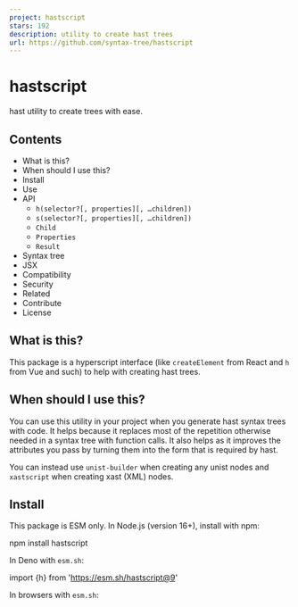 ```yaml
---
project: hastscript
stars: 192
description: utility to create hast trees
url: https://github.com/syntax-tree/hastscript
---
```


hastscript
==========

hast utility to create trees with ease.

Contents
--------

-   What is this?
-   When should I use this?
-   Install
-   Use
-   API
    -   `h(selector?[, properties][, …children])`
    -   `s(selector?[, properties][, …children])`
    -   `Child`
    -   `Properties`
    -   `Result`
-   Syntax tree
-   JSX
-   Compatibility
-   Security
-   Related
-   Contribute
-   License

What is this?
-------------

This package is a hyperscript interface (like `createElement` from React and `h` from Vue and such) to help with creating hast trees.

When should I use this?
-----------------------

You can use this utility in your project when you generate hast syntax trees with code. It helps because it replaces most of the repetition otherwise needed in a syntax tree with function calls. It also helps as it improves the attributes you pass by turning them into the form that is required by hast.

You can instead use `unist-builder` when creating any unist nodes and `xastscript` when creating xast (XML) nodes.

Install
-------

This package is ESM only. In Node.js (version 16+), install with npm:

npm install hastscript

In Deno with `esm.sh`:

import {h} from 'https://esm.sh/hastscript@9'

In browsers with `esm.sh`:

<script type\="module"\>
  import {h} from 'https://esm.sh/hastscript@9?bundle'
</script\>

Use
---

import {h, s} from 'hastscript'

console.log(
  h('.foo#some-id', \[
    h('span', 'some text'),
    h('input', {type: 'text', value: 'foo'}),
    h('a.alpha', {class: 'bravo charlie', download: 'download'}, \[
      'delta',
      'echo'
    \])
  \])
)

console.log(
  s('svg', {viewbox: '0 0 500 500', xmlns: 'http://www.w3.org/2000/svg'}, \[
    s('title', 'SVG \`<circle>\` element'),
    s('circle', {cx: 120, cy: 120, r: 100})
  \])
)

Yields:

{
  type: 'element',
  tagName: 'div',
  properties: {className: \['foo'\], id: 'some-id'},
  children: \[
    {
      type: 'element',
      tagName: 'span',
      properties: {},
      children: \[{type: 'text', value: 'some text'}\]
    },
    {
      type: 'element',
      tagName: 'input',
      properties: {type: 'text', value: 'foo'},
      children: \[\]
    },
    {
      type: 'element',
      tagName: 'a',
      properties: {className: \['alpha', 'bravo', 'charlie'\], download: true},
      children: \[{type: 'text', value: 'delta'}, {type: 'text', value: 'echo'}\]
    }
  \]
}
{
  type: 'element',
  tagName: 'svg',
  properties: {viewBox: '0 0 500 500', xmlns: 'http://www.w3.org/2000/svg'},
  children: \[
    {
      type: 'element',
      tagName: 'title',
      properties: {},
      children: \[{type: 'text', value: 'SVG \`<circle>\` element'}\]
    },
    {
      type: 'element',
      tagName: 'circle',
      properties: {cx: 120, cy: 120, r: 100},
      children: \[\]
    }
  \]
}

API
---

This package exports the identifiers `h` and `s`. There is no default export. It exports the additional TypeScript types `Child`, `Properties`, and `Result`.

The export map supports the automatic JSX runtime. You can pass `hastscript` or `hastscript/svg` to your build tool (TypeScript, Babel, SWC) with an `importSource` option or similar.

### `h(selector?[, properties][, …children])`

Create virtual **hast** trees for HTML.

##### Signatures

-   `h(): root`
-   `h(null[, …children]): root`
-   `h(selector[, properties][, …children]): element`

##### Parameters

###### `selector`

Simple CSS selector (`string`, optional). When string, builds an `Element`. When nullish, builds a `Root` instead. The selector can contain a tag name (`foo`), IDs (`#bar`), and classes (`.baz`). If the selector is a string but there is no tag name in it then `h` defaults to build a `div` element and `s` to a `g` element. `selector` is parsed by `hast-util-parse-selector`.

###### `properties`

Properties of the element (`Properties`, optional).

###### `children`

Children of the node (`Child` or `Array<Child>`, optional).

##### Returns

Created tree (`Result`).

`Element` when a `selector` is passed, otherwise `Root`.

### `s(selector?[, properties][, …children])`

Create virtual **hast** trees for SVG.

Signatures, parameters, and return value are the same as `h` above. Importantly, the `selector` and `properties` parameters are interpreted as SVG.

### `Child`

(Lists of) children (TypeScript type).

When strings or numbers are encountered, they are turned into `Text` nodes. `Root` nodes are treated as “fragments”, meaning that their children are used instead.

###### Type

type Child \=
  | Array<Node | number | string | null | undefined\>
  | Node
  | number
  | string
  | null
  | undefined

### `Properties`

Map of properties (TypeScript type). Keys should match either the HTML attribute name or the DOM property name, but are case-insensitive.

###### Type

type Properties \= Record<
  string,
  | boolean
  | number
  | string
  | null
  | undefined
  // For comma- and space-separated values such as \`className\`:
  | Array<number | string\>
  // Accepts value for \`style\` prop as object.
  | Record<string, number | string\>
\>

### `Result`

Result from a `h` (or `s`) call (TypeScript type).

###### Type

type Result \= Element | Root

Syntax tree
-----------

The syntax tree is hast.

JSX
---

This package can be used with JSX. You should use the automatic JSX runtime set to `hastscript` or `hastscript/svg`.

> 👉 **Note** while `h` supports dots (`.`) for classes or number signs (`#`) for IDs in `selector`, those are not supported in JSX.

> 🪦 **Legacy**: you can also use the classic JSX runtime, but this is not recommended. To do so, import `h` (or `s`) yourself and define it as the pragma (plus set the fragment to `null`).

The Use example above can then be written like so, using inline pragmas, so that SVG can be used too:

`example-html.jsx`:

/\*\* @jsxImportSource hastscript \*/
console.log(
  <div class\="foo" id\="some-id"\>
    <span\>some text</span\>
    <input type\="text" value\="foo" />
    <a class\="alpha bravo charlie" download\>
      deltaecho
    </a\>
  </div\>
)

`example-svg.jsx`:

/\*\* @jsxImportSource hastscript/svg \*/
console.log(
  <svg xmlns\="http://www.w3.org/2000/svg" viewbox\="0 0 500 500"\>
    <title\>SVG \`&lt;circle&gt;\` element</title\>
    <circle cx\={120} cy\={120} r\={100} />
  </svg\>
)

Compatibility
-------------

Projects maintained by the unified collective are compatible with maintained versions of Node.js.

When we cut a new major release, we drop support for unmaintained versions of Node. This means we try to keep the current release line, `hastscript@9`, compatible with Node.js 16.

Security
--------

Use of `hastscript` can open you up to a cross-site scripting (XSS) when you pass user-provided input to it because values are injected into the syntax tree.

The following example shows how an image is injected that fails loading and therefore runs code in a browser.

const tree \= h()

// Somehow someone injected these properties instead of an expected \`src\` and
// \`alt\`:
const otherProps \= {onError: 'alert(1)', src: 'x'}

tree.children.push(h('img', {src: 'default.png', ...otherProps}))

Yields:

<img onerror\="alert(1)" src\="x"\>

The following example shows how code can run in a browser because someone stored an object in a database instead of the expected string.

const tree \= h()

// Somehow this isn’t the expected \`'wooorm'\`.
const username \= {
  type: 'element',
  tagName: 'script',
  children: \[{type: 'text', value: 'alert(2)'}\]
}

tree.children.push(h('span.handle', username))

Yields:

<span class\="handle"\><script\>alert(2)</script\></span\>

Either do not use user-provided input in `hastscript` or use `hast-util-santize`.

Related
-------

-   `unist-builder` — create unist trees
-   `xastscript` — create xast trees
-   `hast-to-hyperscript` — turn hast into React, Preact, Vue, etc
-   `hast-util-to-html` — turn hast into HTML
-   `hast-util-to-dom` — turn hast into DOM trees
-   `estree-util-build-jsx` — compile JSX away

Contribute
----------

See `contributing.md` in `syntax-tree/.github` for ways to get started. See `support.md` for ways to get help.

This project has a code of conduct. By interacting with this repository, organization, or community you agree to abide by its terms.

License
-------

MIT © Titus Wormer
